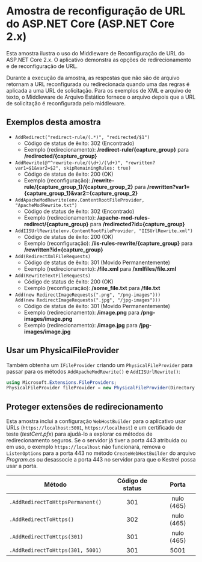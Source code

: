 # <a name="aspnet-core-url-rewriting-sample-aspnet-core-2x"></a>Amostra de reconfiguração de URL do ASP.NET Core (ASP.NET Core 2.x)

Esta amostra ilustra o uso do Middleware de Reconfiguração de URL do ASP.NET Core 2.x. O aplicativo demonstra as opções de redirecionamento e de reconfiguração de URL.

Durante a execução da amostra, as respostas que não são de arquivo retornam a URL reconfigurada ou redirecionada quando uma das regras é aplicada a uma URL de solicitação. Para os exemplos de XML e arquivo de texto, o Middleware de Arquivo Estático fornece o arquivo depois que a URL de solicitação é reconfigurada pelo middleware.

## <a name="examples-in-this-sample"></a>Exemplos desta amostra

* `AddRedirect("redirect-rule/(.*)", "redirected/$1")`
  - Código de status de êxito: 302 (Encontrado)
  - Exemplo (redirecionamento): **/redirect-rule/{capture_group}** para **/redirected/{capture_group}**
* `AddRewrite(@"^rewrite-rule/(\d+)/(\d+)", "rewritten?var1=$1&var2=$2", skipRemainingRules: true)`
  - Código de status de êxito: 200 (OK)
  - Exemplo (reconfiguração): **/rewrite-rule/{capture_group_1}/{capture_group_2}** para **/rewritten?var1={capture_group_1}&var2={capture_group_2}**
* `AddApacheModRewrite(env.ContentRootFileProvider, "ApacheModRewrite.txt")`
  - Código de status de êxito: 302 (Encontrado)
  - Exemplo (redirecionamento): **/apache-mod-rules-redirect/{capture_group}** para **/redirected?id={capture_group}**
* `AddIISUrlRewrite(env.ContentRootFileProvider, "IISUrlRewrite.xml")`
  - Código de status de êxito: 200 (OK)
  - Exemplo (reconfiguração): **/iis-rules-rewrite/{capture_group}** para **/rewritten?id={capture_group}**
* `Add(RedirectXmlFileRequests)`
  - Código de status de êxito: 301 (Movido Permanentemente)
  - Exemplo (redirecionamento): **/file.xml** para **/xmlfiles/file.xml**
* `Add(RewriteTextFileRequests)`
  - Código de status de êxito: 200 (OK)
  - Exemplo (reconfiguração): **/some_file.txt** para **/file.txt**
* `Add(new RedirectImageRequests(".png", "/png-images")))`<br>`Add(new RedirectImageRequests(".jpg", "/jpg-images")))`
  - Código de status de êxito: 301 (Movido Permanentemente)
  - Exemplo (redirecionamento): **/image.png** para **/png-images/image.png**
  - Exemplo (redirecionamento): **/image.jpg** para **/jpg-images/image.jpg**

## <a name="use-a-physicalfileprovider"></a>Usar um PhysicalFileProvider

Também obtenha um `IFileProvider` criando um `PhysicalFileProvider` para passar para os métodos `AddApacheModRewrite()` e `AddIISUrlRewrite()`:

```csharp
using Microsoft.Extensions.FileProviders;
PhysicalFileProvider fileProvider = new PhysicalFileProvider(Directory.GetCurrentDirectory());
```

## <a name="secure-redirection-extensions"></a>Proteger extensões de redirecionamento

Esta amostra inclui a configuração `WebHostBuilder` para o aplicativo usar URLs (`https://localhost:5001`, `https://localhost`) e um certificado de teste (*testCert.pfx*) para ajudá-lo a explorar os métodos de redirecionamento seguros. Se o servidor já tiver a porta 443 atribuída ou em uso, o exemplo `https://localhost` não funcionará, remova o `ListenOptions` para a porta 443 no método `CreateWebHostBuilder` do arquivo *Program.cs* ou desassocie a porta 443 no servidor para que o Kestrel possa usar a porta.

| Método                           | Código de status |    Porta    |
| -------------------------------- | :---------: | :--------: |
| `.AddRedirectToHttpsPermanent()` |     301     | nulo (465) |
| `.AddRedirectToHttps()`          |     302     | nulo (465) |
| `.AddRedirectToHttps(301)`       |     301     | nulo (465) |
| `.AddRedirectToHttps(301, 5001)` |     301     |    5001    |
